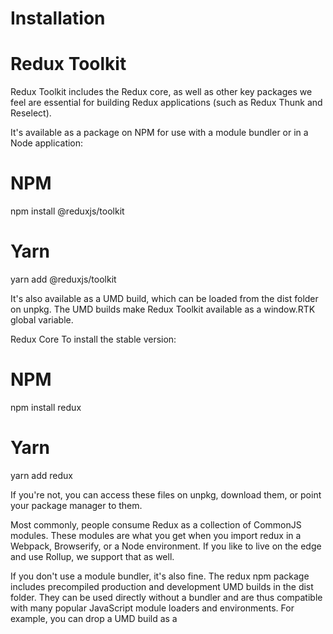 # Installation
# Redux Toolkit
Redux Toolkit includes the Redux core, as well as other key packages we feel are essential for building Redux applications (such as Redux Thunk and Reselect).

It's available as a package on NPM for use with a module bundler or in a Node application:

# NPM
npm install @reduxjs/toolkit

# Yarn
yarn add @reduxjs/toolkit

It's also available as a UMD build, which can be loaded from the dist folder on unpkg. The UMD builds make Redux Toolkit available as a window.RTK global variable.

Redux Core
To install the stable version:

# NPM
npm install redux

# Yarn
yarn add redux

If you're not, you can access these files on unpkg, download them, or point your package manager to them.

Most commonly, people consume Redux as a collection of CommonJS modules. These modules are what you get when you import redux in a Webpack, Browserify, or a Node environment. If you like to live on the edge and use Rollup, we support that as well.

If you don't use a module bundler, it's also fine. The redux npm package includes precompiled production and development UMD builds in the dist folder. They can be used directly without a bundler and are thus compatible with many popular JavaScript module loaders and environments. For example, you can drop a UMD build as a <script> tag on the page, or tell Bower to install it. The UMD builds make Redux available as a window.Redux global variable.

The Redux source code is written in ES2015 but we precompile both CommonJS and UMD builds to ES5 so they work in any modern browser. You don't need to use Babel or a module bundler to get started with Redux.

# Complementary Packages
Most likely, you'll also need the React bindings and the developer tools.

# npm install react-redux
npm install --save-dev @redux-devtools/core

Note that unlike Redux itself, many packages in the Redux ecosystem don't provide UMD builds, so we recommend using CommonJS module bundlers like Webpack and Browserify for the most comfortable development experience.

# Create a React Redux App
The recommended way to start new apps with React and Redux is by using the official Redux+JS template or Redux+TS template for Create React App, which takes advantage of Redux Toolkit and React Redux's integration with React components.

# Redux + Plain JS template
npx create-react-app my-app --template redux

# Redux + TypeScript template
npx create-react-app my-app --template redux-typescript